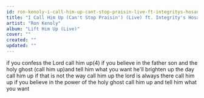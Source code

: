 ```yaml
---
id: ron-kenoly-i-call-him-up-cant-stop-praisin-live-ft-integritys-hosanna-music
title: "I Call Him Up (Can't Stop Praisin') (Live) ft. Integrity's Hosanna! Music"
artist: "Ron Kenoly"
album: "Lift Him Up (Live)"
cover: ""
created: ""
updated: ""
---
```


if you confess the Lord
call him up(4)
if you believe in the father son and the holy ghost
(call him up)and tell him what you want
he'll brighten up the day call him up
if that is not the way call him up
the lord is always there call him up
if you believe in the power of the holy ghost call him up and tell him what you want
